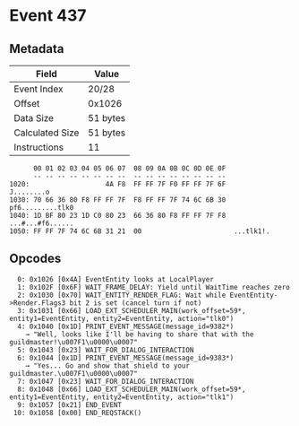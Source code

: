 # Event 437

## Metadata

| Field           | Value    |
|-----------------|----------|
| Event Index     | 20/28    |
| Offset          | 0x1026   |
| Data Size       | 51 bytes |
| Calculated Size | 51 bytes |
| Instructions    | 11       |

```
      00 01 02 03 04 05 06 07  08 09 0A 0B 0C 0D 0E 0F
      -- -- -- -- -- -- -- --  -- -- -- -- -- -- -- --
1020:                   4A F8  FF FF 7F F0 FF FF 7F 6F        J........o
1030: 70 66 36 80 F8 FF FF 7F  F8 FF FF 7F 74 6C 6B 30  pf6.........tlk0
1040: 1D BF 80 23 1D C0 80 23  66 36 80 F8 FF FF 7F F8  ...#...#f6......
1050: FF FF 7F 74 6C 6B 31 21  00                       ...tlk1!.       
```

## Opcodes

```
  0: 0x1026 [0x4A] EventEntity looks at LocalPlayer
  1: 0x102F [0x6F] WAIT_FRAME_DELAY: Yield until WaitTime reaches zero
  2: 0x1030 [0x70] WAIT_ENTITY_RENDER_FLAG: Wait while EventEntity->Render.Flags3 bit 2 is set (cancel turn if not)
  3: 0x1031 [0x66] LOAD_EXT_SCHEDULER_MAIN(work_offset=59*, entity1=EventEntity, entity2=EventEntity, action="tlk0")
  4: 0x1040 [0x1D] PRINT_EVENT_MESSAGE(message_id=9382*)
    → "Well, looks like I'll be having to share that with the guildmaster!\u007F1\u0000\u0007"
  5: 0x1043 [0x23] WAIT_FOR_DIALOG_INTERACTION
  6: 0x1044 [0x1D] PRINT_EVENT_MESSAGE(message_id=9383*)
    → "Yes... Go and show that shield to your guildmaster.\u007F1\u0000\u0007"
  7: 0x1047 [0x23] WAIT_FOR_DIALOG_INTERACTION
  8: 0x1048 [0x66] LOAD_EXT_SCHEDULER_MAIN(work_offset=59*, entity1=EventEntity, entity2=EventEntity, action="tlk1")
  9: 0x1057 [0x21] END_EVENT
 10: 0x1058 [0x00] END_REQSTACK()
```
